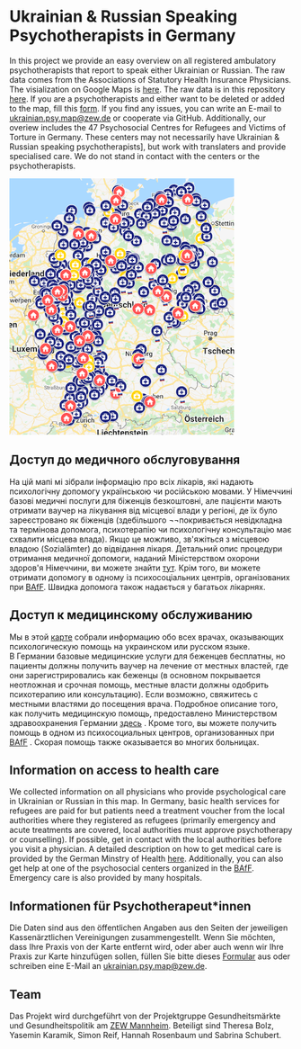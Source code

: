 # Ukrainian & Russian Speaking Psychotherapists in Germany
In this project we provide an easy overview on all registered ambulatory psychotherapists that report to speak either Ukrainian or Russian. The raw data comes from the Associations of Statutory Health Insurance Physicians. The visialization on Google Maps is [here](https://www.google.com/maps/d/edit?mid=1rskrjh_rV8h3ESh8YFh9HFMvQGd2a-N8&usp=sharing). The raw data is in this repository [here](https://github.com/simonreif/ukrainian_psy_DE/blob/main/Liste_Therapeuten.xlsx). If you are a psychotherapists and either want to be deleted or added to the map, fill this [form](https://forms.gle/86xUCctrSW3W2R929). If you find any issues, you can write an E-mail to ukrainian.psy.map@zew.de or cooperate via GitHub.
Additionally, our overiew includes the 47 Psychosocial Centres for Refugees and Victims of Torture in Germany. These centers may not necessarily have Ukrainian & Russian speaking psychotherapists], but work with translaters and provide specialised care. We do not stand in contact with the centers or the psychotherapists.


[![name](https://github.com/simonreif/ukrainian_psy_DE/blob/main/map_screenshot.png)](https://www.google.com/maps/d/edit?mid=1rskrjh_rV8h3ESh8YFh9HFMvQGd2a-N8&usp=sharing)


## Доступ до медичного обслуговування
На цій мапі мі зібрали інформацію про всіх лікарів, які надають психологічну допомогу українською чи російською мовами. У Німеччині базові медичні послуги для біженців безкоштовні, але пацієнти мають отримати ваучер на лікування від місцевої влади у регіоні, де їх було зареєстровано як біженців (здебільшого ¬¬покривається невідкладна та термінова допомога, психотерапію чи психологічну консультацію має схвалити місцева влада). Якщо це можливо, зв'яжіться з місцевою владою (Sozialämter) до відвідання лікаря. Детальний опис процедури отримання медичної допомоги, наданий Міністерством охорони здоров'я Німеччини, ви можете знайти [тут](https://www.bundesgesundheitsministerium.de/fileadmin/Dateien/5_Publikationen/Gesundheit/Broschueren/Ratgeber_Asylsuchende_EN_web.pdf). Крім того, ви можете отримати допомогу в одному із психосоціальних центрів, організованих при [BAfF](https://www.baff-zentren.org/english/). Швидка допомога також надається у багатьох лікарнях.

## Доступ к медицинскому обслуживанию
Мы в этой [карте](https://www.google.com/maps/d/edit?mid=1rskrjh_rV8h3ESh8YFh9HFMvQGd2a-N8&usp=sharing) собрали информацию обо всех врачах, оказывающих психологическую помощь на украинском или русском языке.  
В Германии базовые медицинские услуги для беженцев бесплатны, но пациенты должны получить ваучер на лечение от местных властей, где они зарегистрировались как беженцы (в основном покрывается неотложная и срочная помощь, местные власти должны одобрить психотерапию или консультацию). Если возможно, свяжитесь с местными властями до посещения врача. Подробное описание того, как получить медицинскую помощь, предоставлено Министерством здравоохранения Германии [здесь](https://www.bundesgesundheitsministerium.de/fileadmin/Dateien/5_Publikationen/Gesundheit/Broschueren/Ratgeber_Asylsuchende_EN_web.pdf) . Кроме того, вы можете получить помощь в одном из психосоциальных центров, организованных при [BAfF](https://www.baff-zentren.org/english/) . Скорая помощь также оказывается во многих больницах.  

## Information on access to health care
We collected information on all physicians who provide psychological care in Ukrainian or Russian in this map. In Germany, basic health services for refugees are paid for but patients need a treatment voucher from the local authorities where they registered as refugees (primarily emergency and acute treatments are covered, local authorities must approve psychotherapy or counselling). If possible, get in contact with the local authorities before you visit a physician. A detailed description on how to get medical care is provided by the German Minstry of Health [here](https://www.bundesgesundheitsministerium.de/fileadmin/Dateien/5_Publikationen/Gesundheit/Broschueren/Ratgeber_Asylsuchende_EN_web.pdf). Additionally, you can also get help at one of the psychosocial centers organized in the [BAfF](https://www.baff-zentren.org/english/). Emergency care is also provided by many hospitals.


## Informationen für Psychotherapeut\*innen
Die Daten sind aus den öffentlichen Angaben aus den Seiten der jeweiligen Kassenärztlichen Vereinigungen zusammengestellt. Wenn Sie möchten, dass Ihre Praxis von der Karte entfernt wird, oder aber auch wenn wir Ihre Praxis zur Karte hinzufügen sollen, füllen Sie bitte dieses [Formular](https://forms.gle/86xUCctrSW3W2R929) aus oder schreiben eine E-Mail an ukrainian.psy.map@zew.de.


## Team
Das Projekt wird durchgeführt von der Projektgruppe Gesundheitsmärkte und Gesundheitspolitik am [ZEW Mannheim](www.zew.de). Beteiligt sind Theresa Bolz, Yasemin Karamik, Simon Reif, Hannah Rosenbaum und Sabrina Schubert. 
